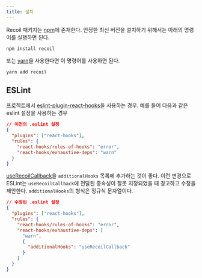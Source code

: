 ```yaml
---
title: 설치
---
```


Recoil 패키지는 <a href="https://www.npmjs.com/get-npm" target="_blank">npm</a>에 존재한다. 안정한 최신 버전을 설치하기 위해서는 아래의 명령어를 실행하면 된다.

```shell
npm install recoil
```

또는 <a href="https://classic.yarnpkg.com/en/docs/install/" target="_blank">yarn</a>을 사용한다면 이 명령어를 사용하면 된다.

```shell
yarn add recoil
```

## ESLint

프로젝트에서 [eslint-plugin-react-hooks](https://www.npmjs.com/package/eslint-plugin-react-hooks)을 사용하는 경우. 예를 들어 다음과 같은 eslint 설정을 사용하는 경우

```json
// 이전의 .eslint 설정
{
  "plugins": ["react-hooks"],
  "rules": {
    "react-hooks/rules-of-hooks": "error",
    "react-hooks/exhaustive-deps": "warn"
  }
}
```

[useRecoilCallback](docs/api-reference/core/useRecoilCallback)을 `additionalHooks` 목록에 추가하는 것이 좋다. 이런 변경으로 ESLint는 `useRecoilCallback`에 전달된 종속성이 잘못 지정되었을 때 경고하고 수정을 제안한다. `additionalHooks`의 형식은 정규식 문자열이다.

```json
// 수정된 .eslint 설정
{
  "plugins": ["react-hooks"],
  "rules": {
    "react-hooks/rules-of-hooks": "error",
    "react-hooks/exhaustive-deps": [
      "warn",
      {
        "additionalHooks": "useRecoilCallback"
      }
    ]
  }
}
```
